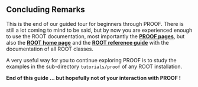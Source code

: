 ## Concluding Remarks ##

This is the end of our guided tour for beginners through PROOF. There is
still a lot coming to mind to be said, but by now you are experienced
enough to use the ROOT documentation, most importantly the
**[PROOF pages](http://root.cern.ch/drupal/content/proof)**, but also
the **[ROOT home page](http://root.cern.ch)** and the **[ROOT reference
guide](http://root.cern.ch/drupal/content/reference-guide)** with the
documentation of all ROOT classes.

A very useful way for you to continue exploring PROOF is to study the
examples in the sub-directory `tutorials/proof` of any ROOT installation.

**End of this guide ... but hopefully not of your interaction with PROOF !**
